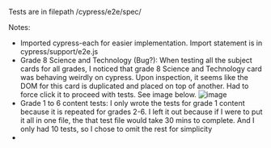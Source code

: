 Tests are in filepath /cypress/e2e/spec/

Notes: 
- Imported cypress-each for easier implementation. Import statement is in cypress/support/e2e.js
- Grade 8 Science and Technology (Bug?): When testing all the subject cards for all grades, I noticed that grade 8 Science and Technology card was behaving weirdly on cypress. Upon inspection, it seems like the DOM for this card is duplicated and placed on top of another. Had to force click it to proceed with tests. See image below.
![image](https://github.com/user-attachments/assets/cff532e7-a04f-4987-8f3b-0be9d5245be7)
- Grade 1 to 6 content tests: I only wrote the tests for grade 1 content because it is repeated for grades 2-6. I left it out because if I were to put it all in one file, the that test file would take 30 mins to complete. And I only had 10 tests, so I chose to omit the rest for simplicity
- 

